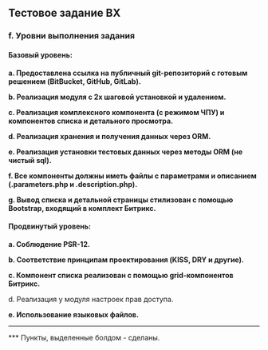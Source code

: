 ## Тестовое задание BX
### f. Уровни выполнения задания
#### Базовый уровень:
__a. Предоставлена ссылка на публичный git-репозиторий с готовым решением (BitBucket, GitHub, GitLab).__

__b. Реализация модуля с 2х шаговой установкой и удалением.__

__c. Реализация комплексного компонента (с режимом ЧПУ) и компонентов списка и детального просмотра.__

__d. Реализация хранения и получения данных через ORM.__

__e. Реализация установки тестовых данных через методы ORM (не чистый sql).__

__f. Все компоненты должны иметь файлы с параметрами и описанием (.parameters.php и .description.php).__

__g. Вывод списка и детальной страницы стилизован с помощью Bootstrap, входящий в комплект Битрикс.__

#### Продвинутый уровень:

__a. Соблюдение PSR-12.__

__b. Соответствие принципам проектирования (KISS, DRY и другие).__

__c. Компонент списка реализован с помощью grid-компонентов Битрикс.__

d. Реализация у модуля настроек прав доступа.

__e. Использование языковых файлов.__

--------
*** Пункты, выделенные болдом - сделаны. 
